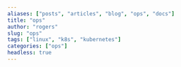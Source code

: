 ```yaml
---
aliases: ["posts", "articles", "blog", "ops", "docs"]
title: "ops"
author: "rogers"
slug: "ops"
tags: ["linux", "k8s", "kubernetes"]
categories: ["ops"]
headless: true
---
```

